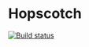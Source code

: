 # Hopscotch

[![Build status](https://github.com/rmacnak/hopscotch/actions/workflows/ci.yml/badge.svg?branch=master)](https://github.com/rmacnak/hopscotch/actions/workflows/ci.yml)
